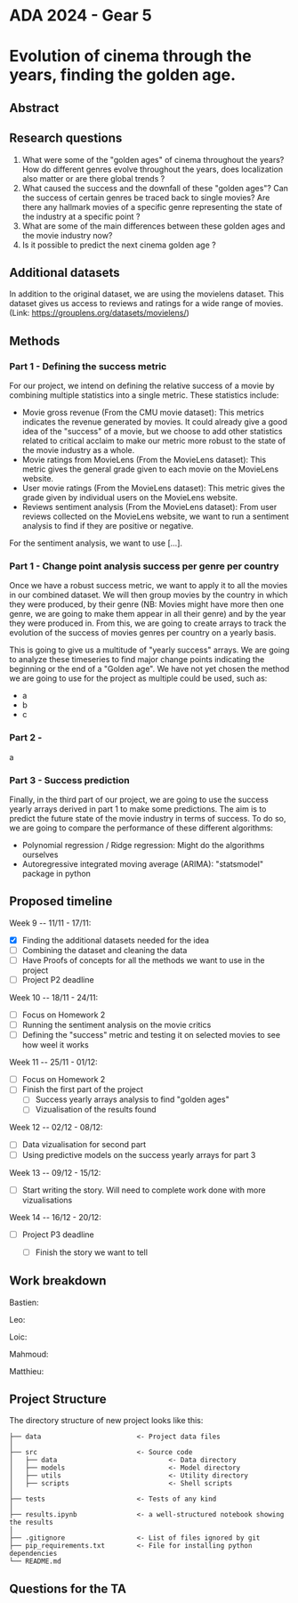 # ADA 2024 - Gear 5

# Evolution of cinema through the years, finding the golden age.

## Abstract


## Research questions
1. What were some of the "golden ages" of cinema throughout the years? How do different genres evolve throughout the years, does localization also matter or are there global trends ?
2. What caused the success and the downfall of these "golden ages"? Can the success of certain genres be traced back to single movies? Are there any hallmark movies of a specific genre representing the state of the industry at a specific point ? 
3. What are some of the main differences between these golden ages and the movie industry now? 
4. Is it possible to predict the next cinema golden age ?

## Additional datasets
In addition to the original dataset, we are using the movielens dataset. This dataset gives us access to reviews and ratings for a wide range of movies. (Link: https://grouplens.org/datasets/movielens/) 


## Methods

### Part 1 - Defining the success metric
For our project, we intend on defining the relative success of a movie by combining multiple statistics into a single metric. These statistics include:
- Movie gross revenue (From the CMU movie dataset): This metrics indicates the revenue generated by movies. It could already give a good idea of the "success" of a movie, but we choose to add other statistics related to critical acclaim to make our metric more robust to the state of the movie industry as a whole. 
- Movie ratings from MovieLens (From the MovieLens dataset): This metric gives the general grade given to each movie on the MovieLens website. 
- User movie ratings (From the MovieLens dataset): This metric gives the grade given by individual users on the MovieLens website. 
- Reviews sentiment analysis (From the MovieLens dataset): From user reviews collected on the MovieLens website, we want to run a sentiment analysis to find if they are positive or negative. 

For the sentiment analysis, we want to use [...].



### Part 1 - Change point analysis success per genre per country
Once we have a robust success metric, we want to apply it to all the movies in our combined dataset. We will then group movies by the country in which they were produced, by their genre (NB: Movies might have more then one genre, we are going to make them appear in all their genre) and by the year they were produced in. From this, we are going to create arrays to track the evolution of the success of movies genres per country on a yearly basis. 

This is going to give us a multitude of "yearly success" arrays. We are going to analyze these timeseries to find major change points indicating the beginning or the end of a "Golden age". We have not yet chosen the method we are going to use for the project as multiple could be used, such as: 
- a
- b
- c


### Part 2 - 
a


### Part 3 - Success prediction
Finally, in the third part of our project, we are going to use the success yearly arrays derived in part 1 to make some predictions. The aim is to predict the future state of the movie industry in terms of success. To do so, we are going to compare the performance of these different algorithms:
- Polynomial regression / Ridge regression: Might do the algorithms ourselves
- Autoregressive integrated moving average (ARIMA): "statsmodel" package in python




## Proposed timeline
Week 9 -- 11/11 - 17/11: 
- [x] Finding the additional datasets needed for the idea
- [ ] Combining the dataset and cleaning the data
- [ ] Have Proofs of concepts for all the methods we want to use in the project
- [ ] Project P2 deadline

Week 10 -- 18/11 - 24/11: 
- [ ] Focus on Homework 2
- [ ] Running the sentiment analysis on the movie critics
- [ ] Defining the "success" metric and testing it on selected movies to see how weel it works

Week 11 -- 25/11 - 01/12: 
- [ ] Focus on Homework 2
- [ ] Finish the first part of the project
    - [ ] Success yearly arrays analysis to find "golden ages"
    - [ ] Vizualisation of the results found

Week 12 -- 02/12 - 08/12: 
- [ ] Data vizualisation for second part
- [ ] Using predictive models on the success yearly arrays for part 3

Week 13 -- 09/12 - 15/12: 
- [ ] Start writing the story. Will need to complete work done with more vizualisations

Week 14 -- 16/12 - 20/12: 
- [ ] Project P3 deadline
    - [ ] Finish the story we want to tell


## Work breakdown
Bastien: 

Leo:

Loic:

Mahmoud:

Matthieu:


## Project Structure
The directory structure of new project looks like this:

```
├── data                        <- Project data files
│
├── src                         <- Source code
│   ├── data                            <- Data directory
│   ├── models                          <- Model directory
│   ├── utils                           <- Utility directory
│   ├── scripts                         <- Shell scripts
│
├── tests                       <- Tests of any kind
│
├── results.ipynb               <- a well-structured notebook showing the results
│
├── .gitignore                  <- List of files ignored by git
├── pip_requirements.txt        <- File for installing python dependencies
└── README.md
```

## Questions for the TA